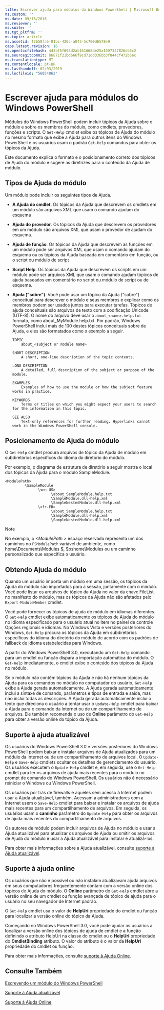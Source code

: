 ```yaml
---
title: Escrever ajuda para módulos do Windows PowerShell | Microsoft Docs
ms.custom: ''
ms.date: 09/13/2016
ms.reviewer: ''
ms.suite: ''
ms.tgt_pltfrm: ''
ms.topic: article
ms.assetid: f2b58fa5-01bc-426c-a043-5c700d6578e9
caps.latest.revision: 16
ms.openlocfilehash: 443bf5f693d2ab161668de25a1097347826cb5c2
ms.sourcegitcommit: b6871f21bd666f9cd71dd336bb3f844cf472b56c
ms.translationtype: MT
ms.contentlocale: pt-BR
ms.lasthandoff: 02/03/2019
ms.locfileid: "56854062"
---
```

# <a name="writing-help-for-windows-powershell-modules"></a>Escrever ajuda para módulos do Windows PowerShell

Módulos do Windows PowerShell podem incluir tópicos da Ajuda sobre o módulo e sobre os membros do módulo, como cmdlets, provedores, funções e scripts. O `Get-Help` cmdlet exibe os tópicos de Ajuda do módulo no mesmo formato que exibe a Ajuda para outros itens do Windows PowerShell e os usuários usam o padrão `Get-Help` comandos para obter os tópicos da Ajuda.

Este documento explica o formato e o posicionamento correto dos tópicos de Ajuda do módulo e sugere as diretrizes para o conteúdo da Ajuda de módulo.

## <a name="types-of-module-help"></a>Tipos de Ajuda do módulo

Um módulo pode incluir os seguintes tipos de Ajuda.

- **A Ajuda do cmdlet**. Os tópicos da Ajuda que descrevem os cmdlets em um módulo são arquivos XML que usam o comando ajudam do esquema

- **Ajuda do provedor**. Os tópicos da Ajuda que descrevem os provedores em um módulo são arquivos XML que usam o provedor de ajudam do esquema.

- **Ajuda de função**. Os tópicos da Ajuda que descrevem as funções em um módulo pode ser arquivos XML que usam o comando ajudam do esquema ou os tópicos da Ajuda baseada em comentário em função, ou o script ou módulo de script

- **Script Help**. Os tópicos da Ajuda que descrevem os scripts em um módulo pode ser arquivos XML que usam o comando ajudam tópicos de ajuda baseados em comentário no script ou módulo de script ou de esquema.

- **Ajuda ("sobre")**. Você pode usar um tópico da Ajuda ("sobre") conceitual para descrever o módulo e seus membros e explicar como os membros podem ser usados juntos para executar tarefas. Tópicos de ajuda conceituais são arquivos de texto com a codificação Unicode (UTF-8). O nome do arquivo deve usar o `about_<name>.help.txt` formato, como about_MyModule.help.txt. Por padrão, Windows PowerShell inclui mais de 100 destes tópicos conceituais sobre da Ajuda, e eles são formatados como o exemplo a seguir.

  ```
  TOPIC
      about_<subject or module name>

  SHORT DESCRIPTION
      A short, one-line description of the topic contents.

  LONG DESCRIPTION
      A detailed, full description of the subject or purpose of the module.

  EXAMPLES
      Examples of how to use the module or how the subject feature works in practice.

  KEYWORDS
      Terms or titles on which you might expect your users to search for the information in this topic.

  SEE ALSO
      Text-only references for further reading. Hyperlinks cannot work in the Windows PowerShell console.

  ```

## <a name="placement-of-module-help"></a>Posicionamento de Ajuda do módulo

O `Get-Help` cmdlet procura arquivos de tópico da Ajuda de módulo em subdiretórios específicos do idioma do diretório do módulo.

Por exemplo, o diagrama de estrutura de diretório a seguir mostra o local dos tópicos da Ajuda para o módulo SampleModule.

```
<ModulePath>
         \SampleModule
               \<en-US>
                     \about_SampleModule.help.txt
                     \SampleModule.dll-help.xml
                     \SampleNestedModule.dll-help.xml
               \<fr-FR>
                     \about_SampleModule.help.txt
                     \SampleModule.dll-help.xml
                     \SampleNestedModule.dll-help.xml

```

> [!NOTE]
> No exemplo, o  *\<ModulePath >* espaço reservado representa um dos caminhos no `PSModulePath` variável de ambiente, como home\Documents\Modules $, $pshome\Modules ou um caminho personalizado que especifica o usuário.

## <a name="getting-module-help"></a>Obtendo Ajuda do módulo

Quando um usuário importa um módulo em uma sessão, os tópicos da Ajuda do módulo são importados para a sessão, juntamente com o módulo. Você pode listar os arquivos de tópico da Ajuda no valor da chave FileList no manifesto do módulo, mas os tópicos da Ajuda não são afetados pelo `Export-ModuleMember` cmdlet.

Você pode fornecer os tópicos de ajuda de módulo em idiomas diferentes. O `Get-Help` cmdlet exibe automaticamente os tópicos de Ajuda do módulo no idioma especificado para o usuário atual no item no painel de controle Opções regionais e idiomas. No Windows Vista e versões posteriores do Windows, `Get-Help` procura os tópicos da Ajuda em subdiretórios específicos do idioma do diretório do módulo de acordo com os padrões de fallback de idioma estabelecidas para Windows.

A partir do Windows PowerShell 3.0, executando um `Get-Help` comando para um cmdlet ou função dispara a importação automática do módulo. O `Get-Help` imediatamente, o cmdlet exibe o conteúdo dos tópicos da Ajuda no módulo.

Se o módulo não contém tópicos da Ajuda e não há nenhum tópicos da Ajuda para os comandos no módulo no computador do usuário, `Get-Help` exibe a Ajuda gerada automaticamente. A Ajuda gerada automaticamente inclui a sintaxe de comando, parâmetros e tipos de entrada e saída, mas não inclui todas as descrições. A Ajuda gerada automaticamente inclui o texto que direciona o usuário a tentar usar o `Update-Help` cmdlet para baixar a Ajuda para o comando da Internet ou de um compartilhamento de arquivos. Ele também recomenda o uso de **Online** parâmetro do `Get-Help` para obter a versão online do tópico da Ajuda.

## <a name="supporting-updatable-help"></a>Suporte à ajuda atualizável

Os usuários do Windows PowerShell 3.0 e versões posteriores do Windows PowerShell podem baixar e instalar arquivos de Ajuda atualizados para um módulo da Internet ou de um compartilhamento de arquivos local. O `Update-Help` e `Save-Help` cmdlets ocultar os detalhes de gerenciamento do usuário. Os usuários executem o `Update-Help` cmdlet e, em seguida, use o `Get-Help` cmdlet para ler os arquivos de ajuda mais recentes para o módulo no prompt de comando do Windows PowerShell. Os usuários não é necessário reiniciar o Windows ou Windows PowerShell.

Os usuários por trás de firewalls e aqueles sem acesso à Internet podem usar a Ajuda atualizável, também. Acessam a administradores com a Internet usem o `Save-Help` cmdlet para baixar e instalar os arquivos de ajuda mais recentes para um compartilhamento de arquivos. Em seguida, os usuários usam o **caminho** parâmetro do `Update-Help` para obter os arquivos de ajuda mais recentes do compartilhamento de arquivos.

Os autores de módulo podem incluir arquivos de Ajuda no módulo e usar a Ajuda atualizável para atualizar os arquivos de Ajuda ou omitir os arquivos de Ajuda do módulo e usar a Ajuda atualizável para instalar e atualizá-los.

Para obter mais informações sobre a Ajuda atualizável, consulte [suporte à Ajuda atualizável](./supporting-updatable-help.md).

## <a name="supporting-online-help"></a>Suporte à ajuda online

Os usuários que não é possível ou não instalam atualizavam ajuda arquivos em seus computadores frequentemente contam com a versão online dos tópicos de Ajuda do módulo. O **Online** parâmetro do `Get-Help` cmdlet abre a versão online de um cmdlet ou função avançada de tópico de ajuda para o usuário no seu navegador de Internet padrão.

O `Get-Help` cmdlet usa o valor de **HelpUri** propriedade do cmdlet ou função para localizar a versão online do tópico da Ajuda.

Começando no Windows PowerShell 3.0, você pode ajudar os usuários a localizar a versão online dos tópicos de ajuda de cmdlet e a função definindo o atributo HelpUri na classe do cmdlet ou o **HelpUri** propriedade do **CmdletBinding** atributo. O valor do atributo é o valor da **HelpUri** propriedade do cmdlet ou função.

Para obter mais informações, consulte [suporte à Ajuda Online](./supporting-online-help.md).

## <a name="see-also"></a>Consulte Também

[Escrevendo um módulo do Windows PowerShell](./writing-a-windows-powershell-module.md)

[Suporte à Ajuda atualizável](./supporting-updatable-help.md)

[Suporte à Ajuda Online](./supporting-online-help.md)